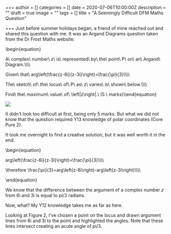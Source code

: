 +++
author = []
categories = []
date = 2020-07-06T10:00:00Z
description = ""
draft = true
image = ""
tags = []
title = "A Seemingly Difficult DFM Maths Question"

+++
Just before summer holidays began, a friend of mine reached out and shared this question with me. It was an Argand Diagrams question taken from the Dr Frost Maths website:

\\begin{equation} 

A\\ complex\\ number\\ z\\ is\\ represented\\ by\\ the\\ point\\ P\\ on\\ an\\ Argand\\ Diagram.\\\\\\\\

Given\\ that\\ arg\\left(\\frac{z-6i}{z-3i}\\right)=\\frac{\\pi}{3}\\\\\\\\

The\\ sketch\\ of\\ the\\ locus\\ of\\ P\\ as\\ z\\ varies\\ is\\ shown\\ below.\\\\\\\\

Find\\ the\\ maximum\\ value\\ of\\ \\left|z\\right|.\\ (5 \\ marks)\\\\end{equation}

![](/images/image-06-07-2020-at-3-49-pm.JPG)

It didn't look too difficult at first, being only 5 marks. But what we did not know that the question required Y13 knowledge of polar coordinates (Core Pure 2).

It took me overnight to find a creative solution, but it was well worth it in the end.

\\begin{equation}

arg\\left(\\frac{z-6i}{z-3i}\\right)=\\frac{\\pi}{3}\\\\\\\\

\\therefore \\frac{\\pi}{3}=arg\\left(z-6i\\right)-arg\\left(z-3i\\right)\\\\\\\\

\\end{equation}

We know that the difference between the argument of a complex number _z_ from 6i and 3i is equal to pi/3 radians. 

Now, what? My Y12 knowledge takes me as far as here. 

Looking at Figure 2, I've chosen a point on the locus and drawn argument lines from 6i and 3i to the point and highlighted the angles. Note that these lines intersect creating an acute angle of pi/3.